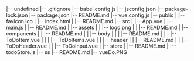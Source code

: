 |-- undefined
    |-- .gitignore
    |-- babel.config.js
    |-- jsconfig.json
    |-- package-lock.json
    |-- package.json
    |-- README.md
    |-- vue.config.js
    |-- public
    |   |-- favicon.ico
    |   |-- index.html
    |   |-- README.md
    |-- src
    |   |-- App.vue
    |   |-- main.js
    |   |-- README.md
    |   |-- assets
    |   |   |-- logo.png
    |   |   |-- README.md
    |   |-- components
    |   |   |-- README.md
    |   |   |-- body
    |   |   |   |-- README.md
    |   |   |   |-- ToDoItem.vue
    |   |   |   |-- ToDoItems.vue
    |   |   |-- header
    |   |       |-- README.md
    |   |       |-- ToDoHeader.vue
    |   |       |-- ToDoInput.vue
    |   |-- store
    |       |-- README.md
    |       |-- todoStore.js
    |-- ss
        |-- README.md
        |-- vueDo.PNG
